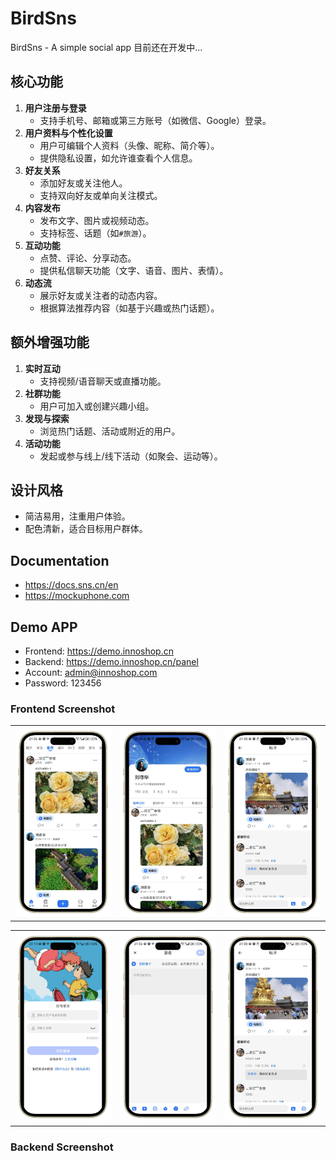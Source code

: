 

# BirdSns
BirdSns - A simple social app
目前还在开发中...
## 核心功能
1. **用户注册与登录**
   - 支持手机号、邮箱或第三方账号（如微信、Google）登录。
2. **用户资料与个性化设置**
   - 用户可编辑个人资料（头像、昵称、简介等）。
   - 提供隐私设置，如允许谁查看个人信息。
3. **好友关系**
   - 添加好友或关注他人。
   - 支持双向好友或单向关注模式。
4. **内容发布**
   - 发布文字、图片或视频动态。
   - 支持标签、话题（如`#旅游`）。
5. **互动功能**
   - 点赞、评论、分享动态。
   - 提供私信聊天功能（文字、语音、图片、表情）。
6. **动态流**
   - 展示好友或关注者的动态内容。
   - 根据算法推荐内容（如基于兴趣或热门话题）。

## 额外增强功能
1. **实时互动**
   - 支持视频/语音聊天或直播功能。
2. **社群功能**
   - 用户可加入或创建兴趣小组。
3. **发现与探索**
   - 浏览热门话题、活动或附近的用户。
4. **活动功能**
   - 发起或参与线上/线下活动（如聚会、运动等）。

## 设计风格
- 简洁易用，注重用户体验。
- 配色清新，适合目标用户群体。

## Documentation
- https://docs.sns.cn/en
- https://mockuphone.com

## Demo APP
- Frontend: https://demo.innoshop.cn
- Backend: https://demo.innoshop.cn/panel
- Account: admin@innoshop.com
- Password: 123456

### Frontend Screenshot
<table>
    <tr>
        <td><img src="https://github.com/unicornB/birdsns/blob/github_master/images/1-portrait.png?raw=true"/></td>
        <td><img src="https://github.com/unicornB/birdsns/blob/github_master/images/2-portrait.png?raw=true"/></td>
         <td><img src="https://github.com/unicornB/birdsns/blob/github_master/images/3-portrait.png?raw=true"/></td>
    </tr>
   
</table>
<table>
    <tr>
        <td><img src="https://github.com/unicornB/birdsns/blob/github_master/images/4-portrait.png?raw=true"/></td>
        <td><img src="https://github.com/unicornB/birdsns/blob/github_master/images/5-portrait.png?raw=true"/></td>
         <td><img src="https://github.com/unicornB/birdsns/blob/github_master/images/3-portrait.png?raw=true"/></td>
    </tr>
   
</table>

### Backend Screenshot
